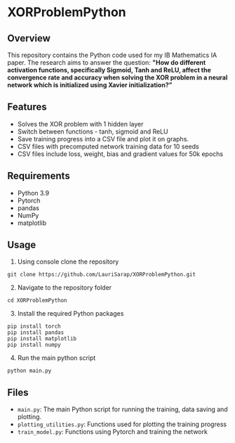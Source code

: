 # XORProblemPython

## Overview

This repository contains the Python code used for my IB Mathematics IA paper. 
The research aims to answer the question: **"How do different activation functions, specifically Sigmoid, Tanh and ReLU, affect the convergence rate and accuracy when solving the XOR problem in a neural network which is initialized using Xavier initialization?”**

## Features

- Solves the XOR problem with 1 hidden layer
- Switch between functions - tanh, sigmoid and ReLU
- Save training progress into a CSV file and plot it on graphs.
- CSV files with precomputed network training data for 10 seeds
- CSV files include loss, weight, bias and gradient values for 50k epochs

## Requirements

- Python 3.9
- Pytorch
- pandas
- NumPy
- matplotlib

## Usage

1. Using console clone the repository
```
git clone https://github.com/LauriSarap/XORProblemPython.git
```


2. Navigate to the repository folder
```
cd XORProblemPython
```
  

3. Install the required Python packages
```
pip install torch
pip install pandas
pip install matplotlib
pip install numpy
```
  

4. Run the main python script
```
python main.py
```


## Files

- `main.py`: The main Python script for running the training, data saving and plotting.
- `plotting_utilities.py`: Functions used for plotting the training progress
- `train_model.py`: Functions using Pytorch and training the network
